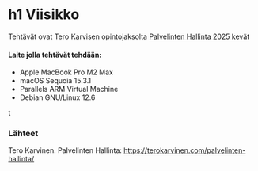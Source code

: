 # h1 Viisikko

Tehtävät ovat Tero Karvisen opintojaksolta [Palvelinten Hallinta 2025 kevät](https://terokarvinen.com/palvelinten-hallinta/)

#### Laite jolla tehtävät tehdään:

- Apple MacBook Pro M2 Max
- macOS Sequoia 15.3.1
- Parallels ARM Virtual Machine
- Debian GNU/Linux 12.6



t 

### Lähteet

Tero Karvinen. Palvelinten Hallinta: https://terokarvinen.com/palvelinten-hallinta/